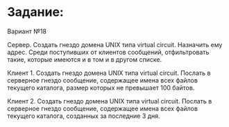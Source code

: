 # Задание:

Вариант №18 

Сервер. Создать гнездо домена UNIX типа virtual circuit. Назначить ему адрес. Среди поступивших от клиентов сообщений, отфильтровать такие, которые имеются и в том и в другом списке. 

Клиент 1. Создать гнездо домена UNIX типа virtual circuit. Послать в серверное гнездо сообщение, содержащее имена всех файлов текущего каталога, размер которых не превышает 100 байтов.  

Клиент 2. Создать гнездо домена UNIX типа virtual circuit. Послать в серверное гнездо сообщение, содержащее имена всех файлов текущего каталога, созданных за последние 3 дня.
